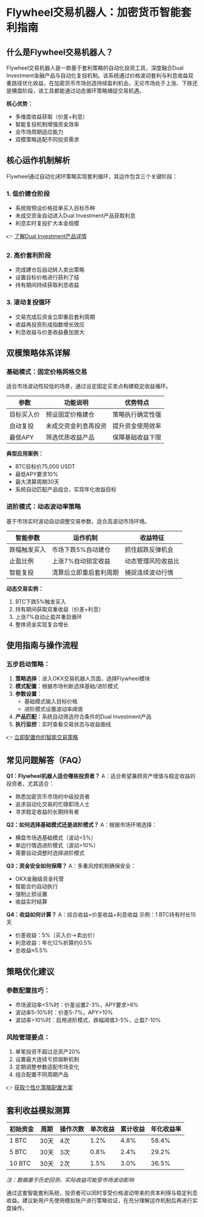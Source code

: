 # Flywheel交易机器人：加密货币智能套利指南

## 什么是Flywheel交易机器人？

Flywheel交易机器人是一款基于套利策略的自动化投资工具，深度融合Dual Investment金融产品与自动化复投机制。该系统通过价格波动套利与利息收益双重路径优化收益，在加密货币市场创造持续盈利机会。无论市场处于上涨、下跌还是横盘阶段，该工具都能通过动态循环策略捕捉交易机遇。

**核心优势：**
- 多维度收益获取（价差+利息）
- 智能复投机制增强资金效率
- 全市场周期适应能力
- 双模策略适配不同投资需求

## 核心运作机制解析

Flywheel通过自动化闭环策略实现套利循环，其运作包含三个关键阶段：

### 1. 低价建仓阶段
- 系统按预设价格挂单买入目标币种
- 未成交资金自动进入Dual Investment产品获取利息
- 利息实时复投扩大本金规模

👉 [了解Dual Investment产品详情](https://bit.ly/okx_welcome)

### 2. 高价套利阶段
- 完成建仓后自动转入卖出策略
- 设置目标价格进行获利了结
- 持有期间持续获取利息收益

### 3. 滚动复投循环
- 交易完成后资金立即重启套利周期
- 收益再投资形成指数增长效应
- 利息收益与价差收益叠加放大

## 双模策略体系详解

### 基础模式：固定价格网格交易
适合市场波动性较低的场景，通过设定固定买卖点构建稳定收益循环。

| 参数       | 功能说明                | 优势特点               |
|------------|-------------------------|------------------------|
| 目标买入价 | 预设固定价格建仓        | 策略执行确定性强       |
| 自动复投   | 未成交资金利息再投资    | 提升资金使用效率       |
| 最低APY    | 筛选优质收益产品        | 保障基础收益下限       |

**典型应用案例：**
- BTC目标价75,000 USDT
- 最低APY要求10%
- 最大清算周期30天
- 系统自动匹配产品组合，实现年化收益目标

### 进阶模式：动态波动率策略
基于市场实时波动自动调整交易参数，适合高波动市场环境。

| 智能参数     | 运作机制                   | 收益特征               |
|--------------|----------------------------|------------------------|
| 跌幅触发买入 | 市场下跌5%自动建仓         | 抓住超跌反弹机会       |
| 止盈比例     | 上涨7%自动锁定收益         | 动态管理风险收益比     |
| 智能复投     | 清算后立即重启套利周期     | 捕捉连续波动行情       |

**动态交易实例：**
1. BTC下跌5%触发买入
2. 持有期间获取双重收益（价差+利息）
3. 上涨7%自动止盈并重启循环
4. 整体资金实现复合增长

## 使用指南与操作流程

### 五步启动策略：
1. **策略选择**：进入OKX交易机器人页面，选择Flywheel模块
2. **模式配置**：根据市场判断选择基础/进阶模式
3. **参数设置**：
   - 基础模式输入目标价格
   - 进阶模式设置波动率阈值
4. **产品匹配**：系统自动筛选符合条件的Dual Investment产品
5. **执行监控**：实时查看交易状态与收益曲线

👉 [立即配置你的智能交易策略](https://bit.ly/okx_welcome)

## 常见问题解答（FAQ）

**Q1：Flywheel机器人适合哪些投资者？**
A：适合希望兼顾资产增值与稳定收益的投资者，尤其适合：
- 熟悉加密货币市场的中级投资者
- 追求自动化交易的忙碌职场人士
- 寻求稳定收益的长期持有者

**Q2：如何选择基础模式还是进阶模式？**
A：根据市场环境选择：
- 横盘市场选基础模式（波动<5%）
- 单边行情选进阶模式（波动>10%）
- 需要自动调整时选择进阶模式

**Q3：资金安全如何保障？**
A：多重风控机制确保安全：
- OKX金融级资金托管
- 智能合约自动执行
- 强制止损设置
- 收益实时结算

**Q4：收益如何计算？**
A：综合收益=价差收益+利息收益
示例：1 BTC持有时长15天
- 价差收益：5%（买入价→卖出价）
- 利息收益：年化12%折算约0.5%
- 总收益≈5.5%

## 策略优化建议

### 参数配置技巧：
- 市场波动率<5%时：价差设置2-3%，APY要求>8%
- 波动率5-10%时：价差5-7%，APY>10%
- 波动率>10%时：启用进阶模式，跌幅阈值3-5%，止盈7-10%

### 风险管理要点：
1. 单笔投资不超过总资产20%
2. 设置最大连续亏损熔断机制
3. 定期调整参数适配市场变化
4. 组合配置不同周期产品

👉 [获取个性化策略配置方案](https://bit.ly/okx_welcome)

## 套利收益模拟测算

| 初始资金 | 周期 | 操作次数 | 单次收益 | 累计收益 | 年化收益率 |
|----------|------|----------|----------|----------|------------|
| 1 BTC    | 30天 | 4次      | 1.2%     | 4.8%     | 58.4%      |
| 5 BTC    | 30天 | 3次      | 0.8%     | 2.4%     | 29.2%      |
| 10 BTC   | 30天 | 2次      | 1.5%     | 3.0%     | 36.5%      |

*注：数据基于历史回测，实际收益可能受市场波动影响*

通过这套智能套利系统，投资者可以同时享受价格波动带来的资本利得与稳定利息收益。建议新用户先使用模拟账户进行策略验证，在充分理解运作机制后再进行实盘操作。